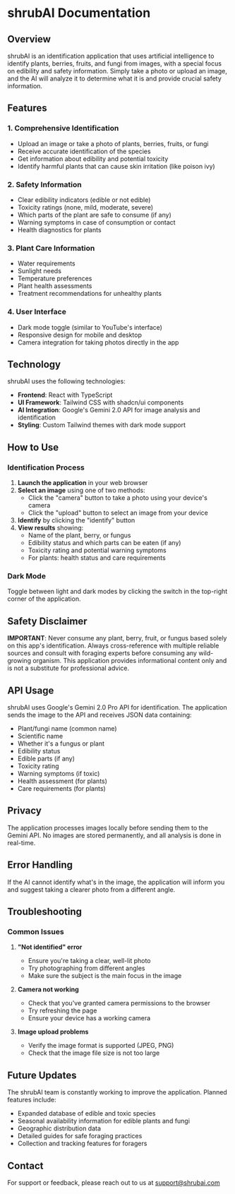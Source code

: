 
# shrubAI Documentation

## Overview

shrubAI is an identification application that uses artificial intelligence to identify plants, berries, fruits, and fungi from images, with a special focus on edibility and safety information. Simply take a photo or upload an image, and the AI will analyze it to determine what it is and provide crucial safety information.

## Features

### 1. Comprehensive Identification
- Upload an image or take a photo of plants, berries, fruits, or fungi
- Receive accurate identification of the species
- Get information about edibility and potential toxicity
- Identify harmful plants that can cause skin irritation (like poison ivy)

### 2. Safety Information
- Clear edibility indicators (edible or not edible)
- Toxicity ratings (none, mild, moderate, severe)
- Which parts of the plant are safe to consume (if any)
- Warning symptoms in case of consumption or contact
- Health diagnostics for plants

### 3. Plant Care Information
- Water requirements
- Sunlight needs
- Temperature preferences
- Plant health assessments
- Treatment recommendations for unhealthy plants

### 4. User Interface
- Dark mode toggle (similar to YouTube's interface)
- Responsive design for mobile and desktop
- Camera integration for taking photos directly in the app

## Technology

shrubAI uses the following technologies:

- **Frontend**: React with TypeScript
- **UI Framework**: Tailwind CSS with shadcn/ui components
- **AI Integration**: Google's Gemini 2.0 API for image analysis and identification
- **Styling**: Custom Tailwind themes with dark mode support

## How to Use

### Identification Process

1. **Launch the application** in your web browser
2. **Select an image** using one of two methods:
   - Click the "camera" button to take a photo using your device's camera
   - Click the "upload" button to select an image from your device
3. **Identify** by clicking the "identify" button
4. **View results** showing:
   - Name of the plant, berry, or fungus
   - Edibility status and which parts can be eaten (if any)
   - Toxicity rating and potential warning symptoms
   - For plants: health status and care requirements

### Dark Mode

Toggle between light and dark modes by clicking the switch in the top-right corner of the application.

## Safety Disclaimer

**IMPORTANT**: Never consume any plant, berry, fruit, or fungus based solely on this app's identification. Always cross-reference with multiple reliable sources and consult with foraging experts before consuming any wild-growing organism. This application provides informational content only and is not a substitute for professional advice.

## API Usage

shrubAI uses Google's Gemini 2.0 Pro API for identification. The application sends the image to the API and receives JSON data containing:

- Plant/fungi name (common name)
- Scientific name
- Whether it's a fungus or plant
- Edibility status
- Edible parts (if any)
- Toxicity rating
- Warning symptoms (if toxic)
- Health assessment (for plants)
- Care requirements (for plants)

## Privacy

The application processes images locally before sending them to the Gemini API. No images are stored permanently, and all analysis is done in real-time.

## Error Handling

If the AI cannot identify what's in the image, the application will inform you and suggest taking a clearer photo from a different angle.

## Troubleshooting

### Common Issues

1. **"Not identified" error**
   - Ensure you're taking a clear, well-lit photo
   - Try photographing from different angles
   - Make sure the subject is the main focus in the image

2. **Camera not working**
   - Check that you've granted camera permissions to the browser
   - Try refreshing the page
   - Ensure your device has a working camera

3. **Image upload problems**
   - Verify the image format is supported (JPEG, PNG)
   - Check that the image file size is not too large

## Future Updates

The shrubAI team is constantly working to improve the application. Planned features include:

- Expanded database of edible and toxic species
- Seasonal availability information for edible plants and fungi
- Geographic distribution data
- Detailed guides for safe foraging practices
- Collection and tracking features for foragers

## Contact

For support or feedback, please reach out to us at support@shrubai.com
